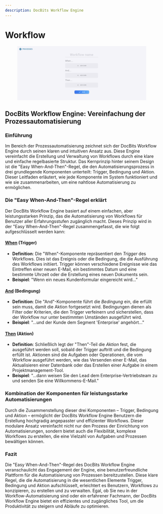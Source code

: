 ```yaml
---
description: DocBits Workflow Engine
---
```


# Workflow

<figure><img src="../../.gitbook/assets/Bildschirmfoto 2024-03-12 um 19.42.57.png" alt=""><figcaption></figcaption></figure>

## DocBits Workflow Engine: Vereinfachung der Prozessautomatisierung

### Einführung

Im Bereich der Prozessautomatisierung zeichnet sich der DocBits Workflow Engine durch seinen klaren und intuitiven Ansatz aus. Diese Engine vereinfacht die Erstellung und Verwaltung von Workflows durch eine klare und einfache regelbasierte Struktur. Das Kernprinzip hinter seinem Design ist die "Easy When-And-Then"-Regel, die den Automatisierungsprozess in drei grundlegende Komponenten unterteilt: Trigger, Bedingung und Aktion. Dieser Leitfaden erläutert, wie jede Komponente im System funktioniert und wie sie zusammenarbeiten, um eine nahtlose Automatisierung zu ermöglichen.

### Die "Easy When-And-Then"-Regel erklärt

Der DocBits Workflow Engine basiert auf einem einfachen, aber leistungsstarken Prinzip, das die Automatisierung von Workflows für Benutzer aller Erfahrungsstufen zugänglich macht. Dieses Prinzip wird in der "Easy When-And-Then"-Regel zusammengefasst, die wie folgt aufgeschlüsselt werden kann:

#### [When](./#when-trigger) (Trigger)

* **Definition**: Die "When"-Komponente repräsentiert den _Trigger_ des Workflows. Dies ist das Ereignis oder die Bedingung, die die Ausführung des Workflows initiiert. Trigger können verschiedene Ereignisse wie das Eintreffen einer neuen E-Mail, ein bestimmtes Datum und eine bestimmte Uhrzeit oder die Erstellung eines neuen Dokuments sein.
* **Beispiel**: "Wenn ein neues Kundenformular eingereicht wird..."

#### [And](./#and-condition) (Bedingung)

* **Definition**: Die "And"-Komponente führt die _Bedingung_ ein, die erfüllt sein muss, damit die Aktion fortgesetzt wird. Bedingungen dienen als Filter oder Kriterien, die den Trigger verfeinern und sicherstellen, dass der Workflow nur unter bestimmten Umständen ausgeführt wird.
* **Beispiel**: "...und der Kunde dem Segment 'Enterprise' angehört..."

#### [Then](./#then-action) (Aktion)

* **Definition**: Schließlich legt der "Then"-Teil die _Aktion_ fest, die ausgeführt werden soll, sobald der Trigger auftritt und die Bedingung erfüllt ist. Aktionen sind die Aufgaben oder Operationen, die vom Workflow ausgeführt werden, wie das Versenden einer E-Mail, das Aktualisieren einer Datenbank oder das Erstellen einer Aufgabe in einem Projektmanagement-Tool.
* **Beispiel**: "...dann weisen Sie den Lead dem Enterprise-Vertriebsteam zu und senden Sie eine Willkommens-E-Mail."

### Kombination der Komponenten für leistungsstarke Automatisierungen

Durch die Zusammenstellung dieser drei Komponenten – Trigger, Bedingung und Aktion – ermöglicht der DocBits Workflow Engine Benutzern die Erstellung hochgradig angepasster und effizienter Workflows. Dieser modulare Ansatz vereinfacht nicht nur den Prozess der Einrichtung von Automatisierungen, sondern bietet auch die Flexibilität, komplexe Workflows zu erstellen, die eine Vielzahl von Aufgaben und Prozessen bewältigen können.

### Fazit

Die "Easy When-And-Then"-Regel des DocBits Workflow Engine veranschaulicht das Engagement der Engine, eine benutzerfreundliche Plattform für die Automatisierung von Prozessen bereitzustellen. Diese klare Regel, die die Automatisierung in die wesentlichen Elemente Trigger, Bedingung und Aktion aufschlüsselt, erleichtert es Benutzern, Workflows zu konzipieren, zu erstellen und zu verwalten. Egal, ob Sie neu in der Workflow-Automatisierung sind oder ein erfahrener Fachmann, der DocBits Workflow Engine bietet ein effizientes und zugängliches Tool, um die Produktivität zu steigern und Abläufe zu optimieren.
